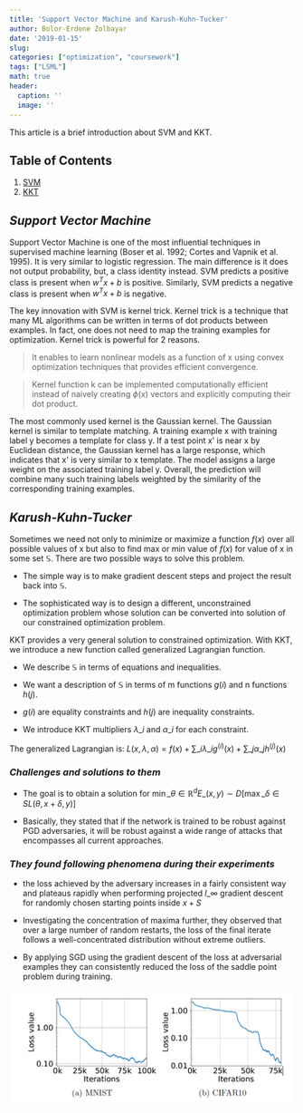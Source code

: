 ```yaml
---
title: 'Support Vector Machine and Karush-Kuhn-Tucker'
author: Bolor-Erdene Zolbayar
date: '2019-01-15'
slug:
categories: ["optimization", "coursework"]
tags: ["LSML"]
math: true
header:
  caption: ''
  image: ''
---
```


This article is a brief introduction about SVM and KKT.

## Table of Contents

1. [SVM](#svm)
2. [KKT](#kkt)

## ***Support Vector Machine*** <a id="svm"></a>

Support Vector Machine is one of the most influential techniques in supervised machine learning (Boser et al. 1992; Cortes and Vapnik et al. 1995). It is very similar to logistic regression. The main difference is it does not output probability, but, a class identity instead. SVM predicts a positive class is present when $w^Tx+b$ is positive. Similarly, SVM predicts a negative class is present when $w^Tx+b$ is negative.

The key innovation with SVM is kernel trick. Kernel trick is a technique that many ML algorithms can be written in terms of dot products between examples. In fact, one does not need to map the training examples for optimization. Kernel trick is powerful for 2 reasons.
> It enables to learn nonlinear models as a function of x using convex optimization techniques that provides efficient convergence.

> Kernel function k can be implemented computationally efficient instead of naively creating $\phi(x)$ vectors and explicitly computing their dot product.

The most commonly used kernel is the Gaussian kernel. The Gaussian kernel is similar to template matching. A training example x with training label y becomes a template for class y. If a test point x' is near x by Euclidean distance, the Gaussian kernel has a large response, which indicates that x' is very similar to x template. The model assigns a large weight on the associated training label y. Overall, the prediction will combine many such training labels weighted by the similarity of the corresponding training examples.

## ***Karush-Kuhn-Tucker*** <a id="kkt"></a>
Sometimes we need not only to minimize or maximize a function $f(x)$ over all possible values of x but also to find max or min value of $f(x)$ for value of x in some set $\mathbb{S}$. There are two possible ways to solve this problem.

- The simple way is to make gradient descent steps and project the result back into $\mathbb{S}$.

- The sophisticated way is to design a different, unconstrained optimization problem whose solution can be converted into solution of our constrained optimization problem.  

KKT provides a very general solution to constrained optimization. With KKT, we introduce a new function called generalized Lagrangian function.

- We describe $\mathbb{S}$ in terms of equations and inequalities.

- We want a description of $\mathbb{S}$ in terms of m functions $g(i)$ and n functions $h(j)$.

- $g(i)$ are equality constraints and $h(j)$ are inequality constraints.

- We introduce KKT multipliers $\lambda\_{i}$ and $\alpha\_{i}$ for each constraint.

The generalized Lagrangian is:
$L(x,\lambda,\alpha) = f(x) + \sum\limits\_{i} \lambda\_{i}g^{(i)}(x) + \sum\limits\_{j}\alpha\_{j}h^{(j)}(x)$

### *Challenges and solutions to them*
- The goal is to obtain a solution for $\mathop{min}\_{\theta \in \mathbb{R}^{d}}E\_{(x,y) \sim D} [\mathop{max}\_{\delta \in S} L(\theta,x+\delta,y)]$


- Basically, they stated that if the network is trained to be robust against PGD adversaries, it will be robust against a wide range of attacks that encompasses all current approaches.

### *They found following phenomena during their experiments*

- the loss achieved by the adversary increases in a fairly consistent way and plateaus rapidly when performing projected $l\_{\infty}$ gradient descent for randomly chosen starting points inside $x + S$

- Investigating the concentration of maxima further, they observed that over a large number of random restarts, the loss of the final iterate follows a well-concentrated distribution without extreme outliers.

- By applying SGD using the gradient descent of the loss at adversarial examples they can consistently reduced the loss of the saddle point problem during training.

![This is an image](/static/PGD/loss.png)
